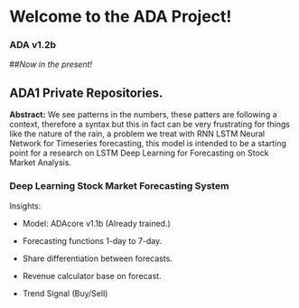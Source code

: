 # Welcome to the ADA Project!

### **ADA v1.2b**

##_Now in the present!_

## ADA1 Private Repositories.

**Abstract:**
We see patterns in the numbers, these patters are following a context, therefore a syntax but 
this in fact can be very frustrating for things like the nature of the rain, a problem
we treat with RNN LSTM Neural Network for Timeseries forecasting, this model is intended to be a starting point
for a research on LSTM Deep Learning for Forecasting on Stock Market Analysis.


### Deep Learning Stock Market Forecasting System

Insights:

-  Model: ADAcore v1.1b (Already trained.)

- Forecasting functions 1-day to 7-day.

- Share differentiation between forecasts.

- Revenue calculator base on forecast.

- Trend Signal (Buy/Sell)